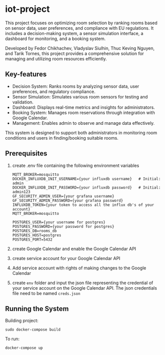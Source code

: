 # iot-project
This project focuses on optimizing room selection by ranking rooms based on sensor data, user preferences, and compliance with EU regulations. 
It includes a decision-making system, a sensor simulation interface, a dashboard for monitoring, and a booking system.

Developed by Fedor Chikhachev, Vladyslav Siulhin, Thuc Keving Nguyen, and Tarik Tornes, 
this project provides a comprehensive solution for managing and utilizing room resources efficiently.

## Key-features
- Decision System: Ranks rooms by analyzing sensor data, user preferences, and regulatory compliance.
- Sensor Simulation: Simulates various room sensors for testing and validation.
- Dashboard: Displays real-time metrics and insights for administrators.
- Booking System: Manages room reservations through integration with Google Calendar.
- Management: Enables admin to observe and manage data effectively.

This system is designed to support both administrators in monitoring room conditions and users in finding/booking suitable rooms.

## Prerequisites
1. create .env file containing the following environment variables
    ```shell
    MQTT_BROKER=mosquitto
    DOCKER_INFLUXDB_INIT_USERNAME={your influxdb username}   # Initial: admin
    DOCKER_INFLUXDB_INIT_PASSWORD={your influxdb password}   # Initial: admin123
    GF_SECURITY_ADMIN_USER={your grafana username}
    GF_SECURITY_ADMIN_PASSWORD={your grafana password}
    INFLUXDB_TOKEN={your token to access all the influx db's of your account}
    MQTT_BROKER=mosquitto

    POSTGRES_USER={your username for postgres}
    POSTGRES_PASSWORD={your password for postgres}
    POSTGRES_DB=rooms_db
    POSTGRES_HOST=postgres
    POSTGRES_PORT=5432
    ```

2. create Google Calendar and enable the Google Calendar API
3. create service account for your Google Calendar API
4. Add service account with rights of making changes to the Google Calendar
5. create `env` folder and input the json file representing the credential of your service account on the Google Calendar API. The json credentials file need to be named `creds.json`


## Running the System

Building project:
```shell
sudo docker-compose build
```

To run:
```shell
docker-compose up
```

